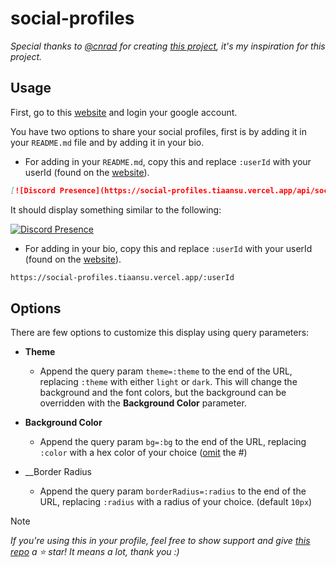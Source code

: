 # social-profiles

_Special thanks to [@cnrad](https://github.com/cnrad/) for creating [this project](https://lanyard.cnrad.dev/), it's my inspiration for this project._

## Usage
First, go to this [website](https://social-profiles.tiaansu.vercel.app/) and login your google account.

You have two options to share your social profiles, first is by adding it in your `README.md` file and by adding it in your bio.

- For adding in your `README.md`, copy this and replace `:userId` with your userId (found on the [website](https://social-profiles.tiaansu.vercel.app/)).
```md
[![Discord Presence](https://social-profiles.tiaansu.vercel.app/api/social-profiles/:id/github)](https://social-profiles.tiaansu.vercel.app/)
```

It should display something similar to the following:

[![Discord Presence](https://social-profiles.tiaansu.vercel.app/api/social-profiles/656aca4fdb892d8b7029c5f8/github)](https://github.com/Tiaansu)

- For adding in your bio, copy this and replace `:userId` with your userId (found on the [website](https://social-profiles.tiaansu.vercel.app/)).
```md
https://social-profiles.tiaansu.vercel.app/:userId
```

## Options

There are few options to customize this display using query parameters:

- __Theme__
    - Append the query param `theme=:theme` to the end of the URL, replacing `:theme` with either `light` or `dark`. This will change the background and the font colors, but the background can be overridden with the __Background Color__ parameter.

- __Background Color__
    - Append the query param `bg=:bg` to the end of the URL, replacing `:color` with a hex color of your choice ([omit](https://www.merriam-webster.com/dictionary/omit) the #)

- __Border Radius
    - Append the query param `borderRadius=:radius` to the end of the URL, replacing `:radius` with a radius of your choice. (default `10px`)

> [!NOTE]  
> _If you're using this in your profile, feel free to show support and give [this repo](https://github.com/Tiaansu/social-profiles) a ⭐ star! It means a lot, thank you :)_
